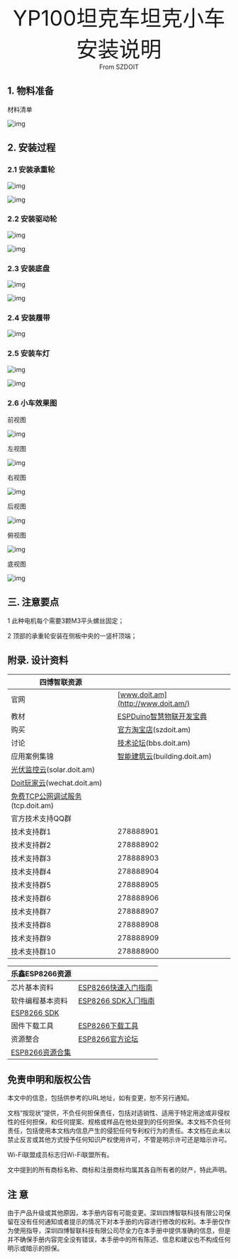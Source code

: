 <center><font size=10> YP100坦克车坦克小车安装说明</center></font>
<center> From SZDOIT</center>



## 1. 物料准备

材料清单

![img](https://github.com/SmartArduino/zhdocs/raw/master/zhSmartCAR/Y_Series/YP100/wps1.jpg) 

 

## 2. 安装过程

### 2.1 安装承重轮

![img](https://github.com/SmartArduino/zhdocs/raw/master/zhSmartCAR/Y_Series/YP100/wps2.jpg) 

![img](https://github.com/SmartArduino/zhdocs/raw/master/zhSmartCAR/Y_Series/YP100/wps3.jpg) 

### 2.2 安装驱动轮

![img](https://github.com/SmartArduino/zhdocs/raw/master/zhSmartCAR/Y_Series/YP100/wps4.jpg) 

![img](https://github.com/SmartArduino/zhdocs/raw/master/zhSmartCAR/Y_Series/YP100/wps5.jpg) 

### 2.3 安装底盘

![img](https://github.com/SmartArduino/zhdocs/raw/master/zhSmartCAR/Y_Series/YP100/wps6.jpg) 

![img](https://github.com/SmartArduino/zhdocs/raw/master/zhSmartCAR/Y_Series/YP100/wps7.jpg) 

### 2.4 安装履带

![img](https://github.com/SmartArduino/zhdocs/raw/master/zhSmartCAR/Y_Series/YP100/wps8.jpg) 

### 2.5 安装车灯

![img](https://github.com/SmartArduino/zhdocs/raw/master/zhSmartCAR/Y_Series/YP100/wps9.jpg) 

![img](https://github.com/SmartArduino/zhdocs/raw/master/zhSmartCAR/Y_Series/YP100/wps10.jpg) 

### 2.6 小车效果图

前视图

![img](https://github.com/SmartArduino/zhdocs/raw/master/zhSmartCAR/Y_Series/YP100/wps11.jpg) 

左视图

![img](https://github.com/SmartArduino/zhdocs/raw/master/zhSmartCAR/Y_Series/YP100/wps12.jpg) 

右视图

![img](https://github.com/SmartArduino/zhdocs/raw/master/zhSmartCAR/Y_Series/YP100/wps13.jpg) 

后视图

![img](https://github.com/SmartArduino/zhdocs/raw/master/zhSmartCAR/Y_Series/YP100/wps14.jpg) 

俯视图

![img](https://github.com/SmartArduino/zhdocs/raw/master/zhSmartCAR/Y_Series/YP100/wps15.jpg) 

底视图

![img](https://github.com/SmartArduino/zhdocs/raw/master/zhSmartCAR/Y_Series/YP100/wps16.jpg) 

## 三. 注意要点

1 此种电机每个需要3颗M3平头螺丝固定；

2 顶部的承重轮安装在侧板中央的一竖杆顶端；

 

## 附录. 设计资料

| 四博智联资源                                           |                                                              |
| ------------------------------------------------------ | ------------------------------------------------------------ |
| 官网                                                   | [www.doit.am](http://www.doit.am/)                           |
| 教材                                                   | [ESPDuino智慧物联开发宝典](https://item.taobao.com/item.htm?spm=a1z10.3-c.w4002-7420449993.9.Bgp1Ll&id=520583000610) |
| 购买                                                   | [官方淘宝店](https://szdoit.taobao.com/)(szdoit.am)          |
| 讨论                                                   | [技术论坛](http://bbs.doit.am/forum.php)(bbs.doit.am)        |
| 应用案例集锦                                           | [智能建筑云](http://building.doit.am)(building.doit.am)      |
| [光伏监控云](http://solar.doit.am)(solar.doit.am)      |                                                              |
| [Doit玩家云](http://wechat.doit.am)(wechat.doit.am)    |                                                              |
| [免费TCP公网调试服务](http://tcp.doit.am)(tcp.doit.am) |                                                              |
| 官方技术支持QQ群                                       |                                                              |
| 技术支持群1                                            | 278888901                                                    |
| 技术支持群2                                            | 278888902                                                    |
| 技术支持群3                                            | 278888903                                                    |
| 技术支持群4                                            | 278888904                                                    |
| 技术支持群5                                            | 278888905                                                    |
| 技术支持群6                                            | 278888906                                                    |
| 技术支持群7                                            | 278888907                                                    |
| 技术支持群8                                            | 278888908                                                    |
| 技术支持群9                                            | 278888909                                                    |
| 技术支持群10                                           | 278888900                                                    |

| 乐鑫ESP8266资源                                              |                                                              |
| ------------------------------------------------------------ | ------------------------------------------------------------ |
| 芯片基本资料                                                 | [ESP8266快速入门指南](http://espressif.com/sites/default/files/documentation/esp8266_quick_start_guide_cn.pdf) |
| 软件编程基本资料                                             | [ESP8266 SDK⼊⻔指南](http://espressif.com/sites/default/files/documentation/2a-esp8266-sdk_getting_started_guide_cn.pdf) |
| [ESP8266 SDK](http://www.espressif.com/zh-hans/support/download/sdks-demos?keys=&field_type_tid[]=14) |                                                              |
| 固件下载工具                                                 | [ESP8266下载⼯具](http://www.espressif.com/zh-hans/support/download/other-tools?keys=&field_type_tid[]=14) |
| 资源整合                                                     | [ESP8266官⽅论坛](http://bbs.espressif.com/)                 |
| [ESP8266资源合集](http://www.espressif.com/zh-hans/products/hardware/esp8266ex/resources) |                                                              |

 

## 免责申明和版权公告

本文中的信息，包括供参考的URL地址，如有变更，恕不另行通知。 

文档“按现状”提供，不负任何担保责任，包括对适销性、适用于特定用途或非侵权性的任何担保，和任何提案、规格或样品在他处提到的任何担保。本文档不负任何责任，包括使用本文档内信息产生的侵犯任何专利权行为的责任。本文档在此未以禁止反言或其他方式授予任何知识产权使用许可，不管是明示许可还是暗示许可。 

Wi-Fi联盟成员标志归Wi-Fi联盟所有。

文中提到的所有商标名称、商标和注册商标均属其各自所有者的财产，特此声明。

## 注 意

由于产品升级或其他原因，本手册内容有可能变更。深圳四博智联科技有限公司保留在没有任何通知或者提示的情况下对本手册的内容进行修改的权利。本手册仅作为使用指导，深圳四博智联科技有限公司尽全力在本手册中提供准确的信息，但是并不确保手册内容完全没有错误，本手册中的所有陈述、信息和建议也不构成任何明示或暗示的担保。